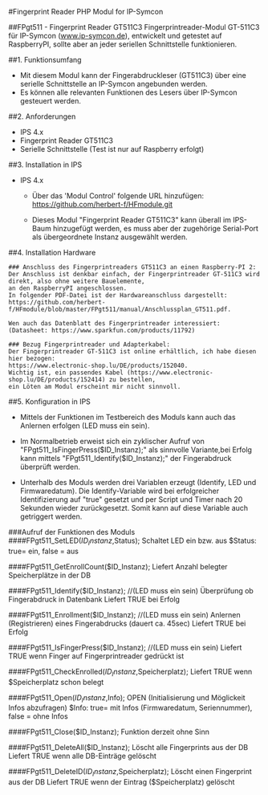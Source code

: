 #Fingerprint Reader PHP Modul for IP-Symcon


##FPgt511 - Fingerprint Reader GT511C3
Fingerprintreader-Modul GT-511C3 für IP-Symcon (www.ip-symcon.de), entwickelt und getestet auf RaspberryPI,
	sollte aber an jeder seriellen Schnittstelle funktionieren.

##1. Funktionsumfang

* Mit diesem Modul kann der Fingerabdruckleser (GT511C3) über eine serielle Schnittstelle an IP-Symcon
angebunden werden. 
* Es können alle relevanten Funktionen des Lesers über IP-Symcon gesteuert werden.

##2. Anforderungen

* IPS 4.x
* Fingerprint Reader GT511C3
* Serielle Schnittstelle (Test ist nur auf Raspberry erfolgt)
	
##3. Installation in IPS

* IPS 4.x
	* Über das 'Modul Control' folgende URL hinzufügen:	https://github.com/herbert-f/HFmodule.git
	
    * Dieses Modul "Fingerprint Reader GT511C3" kann überall im IPS-Baum hinzugefügt werden, es muss aber der zugehörige Serial-Port als übergeordnete Instanz ausgewählt werden.

	
##4. Installation Hardware

	### Anschluss des Fingerprintreaders GT511C3 an einen Raspberry-PI 2:
	Der Anschluss ist denkbar einfach, der Fingerprintreader GT-511C3 wird direkt, also ohne weitere Bauelemente,
	an den RaspberryPI angeschlossen. 
	In folgender PDF-Datei ist der Hardwareanschluss dargestellt:
	https://github.com/herbert-f/HFmodule/blob/master/FPgt511/manual/Anschlussplan_GT511.pdf.

	Wen auch das Datenblatt des Fingerprintreader interessiert: 
	(Datasheet: https://www.sparkfun.com/products/11792)

	### Bezug Fingerprintreader und Adapterkabel:
	Der Fingerprintreader GT-511C3 ist online erhältlich, ich habe diesen hier bezogen:
	https://www.electronic-shop.lu/DE/products/152040.
	Wichtig ist, ein passendes Kabel (https://www.electronic-shop.lu/DE/products/152414) zu bestellen,
	ein Löten am Modul erscheint mir nicht sinnvoll.
 	
	
##5. Konfiguration in IPS

* Mittels der Funktionen im Testbereich des Moduls kann auch das Anlernen erfolgen (LED muss ein sein). 

* Im Normalbetrieb erweist sich ein zyklischer Aufruf von "FPgt511_IsFingerPress($ID_Instanz);" als sinnvolle
Variante,bei Erfolg kann mittels  "FPgt511_Identify($ID_Instanz);" der Fingerabdruck überprüft werden.

* Unterhalb des Moduls werden drei Variablen erzeugt (Identify, LED und Firmwaredatum). Die Identify-Variable
wird bei erfolgreicher Identifizierung auf "true" gesetzt und per Script und Timer nach 20 Sekunden wieder
zurückgesetzt. Somit kann auf diese Variable auch getriggert werden.

###Aufruf der Funktionen des Moduls
####FPgt511_SetLED($ID_Instanz,$Status);
	Schaltet LED ein bzw. aus 
	$Status: true= ein, false = aus

####FPgt511_GetEnrollCount($ID_Instanz);
	Liefert Anzahl belegter Speicherplätze in der DB
	
####FPgt511_Identify($ID_Instanz);  //(LED muss ein sein)
	Überprüfung ob Fingerabdruck in Datenbank
	Liefert TRUE bei Erfolg	

####FPgt511_Enrollment($ID_Instanz);  //(LED muss ein sein)
	Anlernen (Registrieren) eines Fingerabdrucks (dauert ca. 45sec)
	Liefert TRUE bei Erfolg

####FPgt511_IsFingerPress($ID_Instanz);  //(LED muss ein sein)
	Liefert TRUE wenn Finger auf Fingerprintreader gedrückt ist

####FPgt511_CheckEnrolled($ID_Instanz,$Speicherplatz);
	Liefert TRUE wenn $Speicherplatz schon belegt

####FPgt511_Open($ID_Instanz,$Info);
	OPEN (Initialisierung und Möglickeit Infos abzufragen)
	$Info: true= mit Infos (Firmwaredatum, Seriennummer), false = ohne Infos

####FPgt511_Close($ID_Instanz);
	Funktion derzeit ohne Sinn

####FPgt511_DeleteAll($ID_Instanz);
	Löscht alle Fingerprints aus der DB
	Liefert TRUE wenn alle DB-Einträge gelöscht

####FPgt511_DeleteID($ID_Instanz,$Speicherplatz);
	Löscht einen Fingerprint aus der DB
	Liefert TRUE wenn der Eintrag ($Speicherplatz) gelöscht
